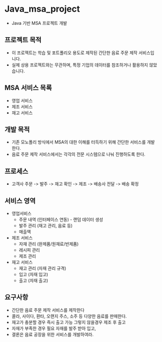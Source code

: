 # Java_msa_project

- Java 기반 MSA 프로젝트 개발

## 프로젝트 목적
- 이 프로젝트는 학습 및 포트폴리오 용도로 제작된 간단한 음료 주문 제작 서비스입니다.  
- 실제 상용 프로젝트와는 무관하며, 특정 기업의 데이터를 참조하거나 활용하지 않았습니다.


## MSA 서비스 목록
- 영업 서비스
- 제조 서비스
- 재고 서비스

## 개발 목적
- 기존 모노폴리 방식에서 MSA의 대한 이해를 터득하기 위해 간단한 서비스를 개발한다.
- 음료 주문 제작 서비스에서는 각각의 전문 시스템으로 나눠 진행하도록 한다.

## 프로세스
- 고객사 주문 -> 발주 -> 재고 확인 -> 제조 -> 배송사 전달 -> 배송 확정

## 서비스 영역
- 영업서비스
  - 주문 내역 (인터페이스 연동) - 랜덤 데이터 생성
  - 발주 관리 (재고 관리, 음료 등)
  - 매출액
- 제조 서비스
  - 자재 관리 (완제품/원재료/반제품)
  - 레시피 관리
  - 제조 관리
- 재고 서비스
  - 재고 관리 (자재 관리 규격)
  - 입고 (자재 입고)
  - 출고 (자재 출고)

## 요구사항
- 간단한 음료 주문 제작 서비스를 제작한다
- 콜라, 사이다, 환타, 오랜지 주스, 소주 등 다양한 음료를 판매한다.
- 재고가 충분할 경우 즉시 출고 가능 그렇지 않을경우 제조 후 출고
- 자재가 부족한 경우 필요 자재를 발주 받아 입고,
- 결론은 음료 공장을 위한 서비스를 개발하여라.
